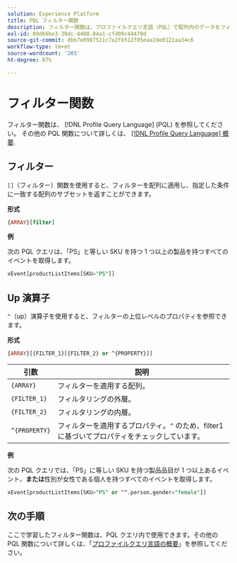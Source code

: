 ```yaml
---
solution: Experience Platform
title: PQL フィルター関数
description: フィルター関数は、プロファイルクエリ言語（PQL）で配列内のデータをフィルターするために使用します。
exl-id: 09d66be3-30dc-4488-84a1-cfd09c44470d
source-git-commit: dbb7e0987521c7a2f6512f05eaa19e0121aa34c6
workflow-type: tm+mt
source-wordcount: '203'
ht-degree: 87%

---
```


# フィルター関数

フィルター関数は、 [!DNL Profile Query Language] (PQL) を参照してください。 その他の PQL 関数について詳しくは、 [[!DNL Profile Query Language] 概要](./overview.md).

## フィルター

`[]`（フィルター）関数を使用すると、フィルターを配列に適用し、指定した条件に一致する配列のサブセットを返すことができます。

**形式**

```sql
{ARRAY}[filter]
```

**例**

次の PQL クエリは、「PS」と等しい SKU を持つ 1 つ以上の製品を持つすべてのイベントを取得します。

```sql
xEvent[productListItems[SKU="PS"]]
```

## Up 演算子

`^`（up）演算子を使用すると、フィルターの上位レベルのプロパティを参照できます。

**形式**

```sql
{ARRAY}[{FILTER_1}[{FILTER_2} or ^{PROPERTY}]]
```

| 引数 | 説明 |
| -------- | ----------- |
| `{ARRAY}` | フィルターを適用する配列。 |
| `{FILTER_1}` | フィルタリングの外層。 |
| `{FILTER_2}` | フィルタリングの内層。 |
| `^{PROPERTY}` | フィルターを適用するプロパティ。`^` のため、filter1 に基づいてプロパティをチェックしています。 |

**例**

次の PQL クエリでは、「PS」に等しい SKU を持つ製品品目が 1 つ以上あるイベント、**または**&#x200B;性別が女性である個人を持つすべてのイベントを取得します。

```sql
xEvent[productListItems[SKU="PS" or ^^.person.gender="female"]]
```

## 次の手順

ここで学習したフィルター関数は、PQL クエリ内で使用できます。その他の PQL 関数について詳しくは、「[プロファイルクエリ言語の概要](./overview.md)」を参照してください。
